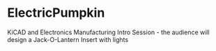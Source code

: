 # ElectricPumpkin
KiCAD and Electronics Manufacturing Intro Session - the audience will design a Jack-O-Lantern Insert with lights

